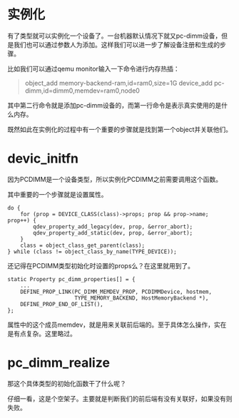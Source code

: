 # 实例化

有了类型就可以实例化一个设备了。一台机器默认情况下就又pc-dimm设备，但是我们也可以通过参数人为添加。这样我们可以进一步了解设备注册和生成的步骤。

比如我们可以通过qemu monitor输入一下命令进行内存热插：

> object_add memory-backend-ram,id=ram0,size=1G
> device_add pc-dimm,id=dimm0,memdev=ram0,node0

其中第二行命令就是添加pc-dimm设备的，而第一行命令是表示真实使用的是什么内存。

既然如此在实例化的过程中有一个重要的步骤就是找到第一个object并关联他们。

# devic_initfn

因为PCDIMM是一个设备类型，所以实例化PCDIMM之前需要调用这个函数。

其中重要的一个步骤就是设置属性。

```
do {
    for (prop = DEVICE_CLASS(class)->props; prop && prop->name; prop++) {
        qdev_property_add_legacy(dev, prop, &error_abort);
        qdev_property_add_static(dev, prop, &error_abort);
    }
    class = object_class_get_parent(class);
} while (class != object_class_by_name(TYPE_DEVICE));
```

还记得在PCDIMM类型初始化时设置的props么？在这里就用到了。

```
static Property pc_dimm_properties[] = {
    ...
    DEFINE_PROP_LINK(PC_DIMM_MEMDEV_PROP, PCDIMMDevice, hostmem,
                     TYPE_MEMORY_BACKEND, HostMemoryBackend *),
    DEFINE_PROP_END_OF_LIST(),
};
```

属性中的这个成员memdev，就是用来关联前后端的。至于具体怎么操作，实在是有点复杂。这里略过。

# pc_dimm_realize

那这个具体类型的初始化函数干了什么呢？

仔细一看，这是个空架子。主要就是判断我们的前后端有没有关联好，如果没有则失败。
